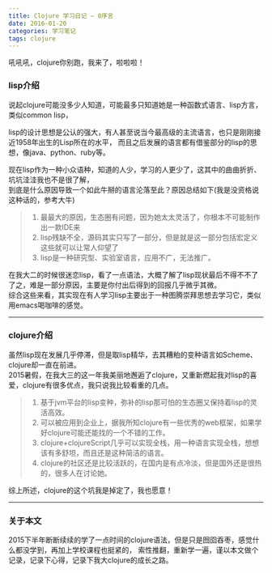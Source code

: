 ```yaml
---
title: Clojure 学习日记 — 0序言
date: 2016-01-20
categories: 学习笔记
tags: clojure
---
```

吼吼吼，clojure你别跑，我来了，啦啦啦！

<!--more-->

### lisp介绍

说起clojure可能没多少人知道，可能最多只知道她是一种函数式语言、lisp方言，类似common lisp，  

lisp的设计思想是公认的强大，有人甚至说当今最高级的主流语言，也只是刚刚接近1958年出生的Lisp所在的水平，
而且之后发展的语言都有借鉴部分的lisp的思想，像java、python、ruby等。 

现在lisp作为一种小众语种，知道的人少，学习的人更少了，这其中的曲曲折折、坑坑洼洼我也不是很了解，  
到底是什么原因导致一个如此牛掰的语言沦落至此？原因总结如下(我是没资格说这种话的，参考大牛)  

> 1. 最最大的原因，生态圈有问题，因为她太太灵活了，你根本不可能制作出一款IDE来
> 2. lisp残缺不全，源码其实只写了一部分，但是就是这一部分包括宏定义这些就可以让常人仰望了
> 3. lisp是一种研究型、实验室语言，应用不广，无法推广。

在我大二的时候很迷恋lisp，看了一点语法，大概了解了lisp现状最后不得不不了了之，难是一部分原因，主要是你付出后得到的回报几乎微乎其微。  
综合这些来看，其实现在有人学习lisp主要出于一种图腾崇拜思想去学习它，类似用emacs喝咖啡的感觉。  

***

### clojure介绍

虽然lisp现在发展几乎停滞，但是取lisp精华，去其糟粕的变种语言如Scheme、clojure却一直在前进。  
2015暑假，在我大三的这一年我美丽地邂逅了clojure，又重新燃起我对lisp的喜爱，clojure有很多优点，我只说我比较看重的几点。  

> 1. 基于jvm平台的lisp变种，弥补的lisp那可怕的生态圈又保持着lisp的灵活高效。  
> 2. 可以被应用到企业上，据我所知clojure有一些优秀的web框架，如果学好clojure可能还能找的一个不错的工作。  
> 3. clojure+clojureScript几乎可以实现全栈，用一种语言实现全栈，想想该有多舒坦，而且还是这种简洁的语言。  
> 4. clojure的社区还是比较活跃的，在国内是有点冷淡，但是国外还是很热的，很多人在讨论她。

综上所述，clojure的这个坑我是掉定了，我也愿意！  

***

### 关于本文

2015下半年断断续续的学了一点时间的clojure语法，但是只是囫囵吞枣，感觉什么都没学到，再加上学校课程也挺紧的，
索性推翻，重新学一遍，谨以本文做个记录，记录下心得，记录下我大clojure的成长之路。
